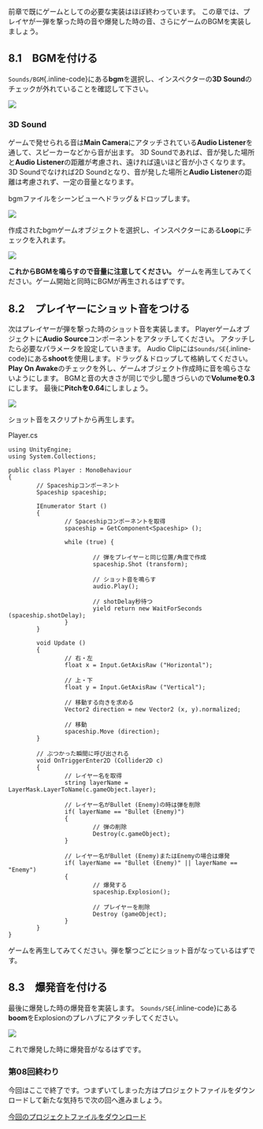前章で既にゲームとしての必要な実装はほぼ終わっています。
この章では、プレイヤがー弾を撃った時の音や爆発した時の音、さらにゲームのBGMを実装しましょう。

<span id="h8-1"></span>8.1　BGMを付ける
---------------------------------------

`Sounds/BGM`{.inline-code}にある**bgm**を選択し、インスペクターの**3D
Sound**のチェックが外れていることを確認して下さい。



![](images/game/08/check_bgm_2d.png)





### <span id="column-28"></span>3D Sound

ゲームで発せられる音は**Main Camera**にアタッチされている**Audio
Listener**を通して、スピーカーなどから音が出ます。 3D
Soundであれば、音が発した場所と**Audio
Listener**の距離が考慮され、遠ければ遠いほど音が小さくなります。 3D
Soundでなければ2D Soundとなり、音が発した場所と**Audio
Listener**の距離は考慮されず、一定の音量となります。



bgmファイルをシーンビューへドラッグ＆ドロップします。



![](images/game/08/drag_bgm.png)



作成されたbgmゲームオブジェクトを選択し、インスペクターにある**Loop**にチェックを入れます。



![](images/game/08/check_bgm_loop.png)



**これからBGMを鳴らすので音量に注意してください。**
ゲームを再生してみてください。ゲーム開始と同時にBGMが再生されるはずです。

<span id="h8-2"></span>8.2　プレイヤーにショット音をつける
----------------------------------------------------------

次はプレイヤーが弾を撃った時のショット音を実装します。
Playerゲームオブジェクトに**Audio
Source**コンポーネントをアタッチしてください。
アタッチしたら必要なパラメータを設定していきます。 Audio
Clipには`Sounds/SE`{.inline-code}にある**shoot**を使用します。ドラッグ＆ドロップして格納してください。
**Play On
Awake**のチェックを外し、ゲームオブジェクト作成時に音を鳴らさないようにします。
BGMと音の大きさが同じで少し聞きづらいので**Volumeを0.3**にします。
最後に**Pitchを0.64**にしましょう。



![](images/game/08/set_player_shoot.png)



ショット音をスクリプトから再生します。



Player.cs

``` {.source}
using UnityEngine;
using System.Collections;

public class Player : MonoBehaviour
{
        // Spaceshipコンポーネント
        Spaceship spaceship;

        IEnumerator Start ()
        {
                // Spaceshipコンポーネントを取得
                spaceship = GetComponent<Spaceship> ();

                while (true) {

                        // 弾をプレイヤーと同じ位置/角度で作成
                        spaceship.Shot (transform);

                        // ショット音を鳴らす
                        audio.Play();

                        // shotDelay秒待つ
                        yield return new WaitForSeconds (spaceship.shotDelay);
                }
        }

        void Update ()
        {
                // 右・左
                float x = Input.GetAxisRaw ("Horizontal");

                // 上・下
                float y = Input.GetAxisRaw ("Vertical");

                // 移動する向きを求める
                Vector2 direction = new Vector2 (x, y).normalized;

                // 移動
                spaceship.Move (direction);
        }

        // ぶつかった瞬間に呼び出される
        void OnTriggerEnter2D (Collider2D c)
        {
                // レイヤー名を取得
                string layerName = LayerMask.LayerToName(c.gameObject.layer);

                // レイヤー名がBullet (Enemy)の時は弾を削除
                if( layerName == "Bullet (Enemy)")
                {
                        // 弾の削除
                        Destroy(c.gameObject);
                }

                // レイヤー名がBullet (Enemy)またはEnemyの場合は爆発
                if( layerName == "Bullet (Enemy)" || layerName == "Enemy")
                {
                        // 爆発する
                        spaceship.Explosion();

                        // プレイヤーを削除
                        Destroy (gameObject);
                }
        }
}
```



ゲームを再生してみてください。弾を撃つごとにショット音がなっているはずです。

<span id="h8-3"></span>8.3　爆発音を付ける
------------------------------------------

最後に爆発した時の爆発音を実装します。
`Sounds/SE`{.inline-code}にある**boom**をExplosionのプレハブにアタッチしてください。



![](images/game/08/attach_explosion_se.png)



これで爆発した時に爆発音がなるはずです。

### 第08回終わり

今回はここで終了です。つまずいてしまった方はプロジェクトファイルをダウンロードして新たな気持ちで次の回へ進みましょう。

[今回のプロジェクトファイルをダウンロード](./project/game_08_ShootingGame.zip)
